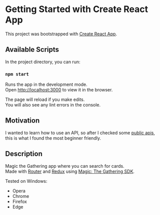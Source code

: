# Getting Started with Create React App

This project was bootstrapped with [Create React App](https://github.com/facebook/create-react-app).

## Available Scripts

In the project directory, you can run:

### `npm start`

Runs the app in the development mode.\
Open [http://localhost:3000](http://localhost:3000) to view it in the browser.

The page will reload if you make edits.\
You will also see any lint errors in the console.

## Motivation

I wanted to learn how to use an API, so after I checked some [public apis](https://github.com/public-apis/public-apis), this is what I found the most beginner friendly.

## Description

Magic the Gathering app where you can search for cards.\
Made with [Router](https://reactrouter.com) and [Redux](https://react-redux.js.org) using [Magic: The Gathering SDK](https://github.com/MagicTheGathering/mtg-sdk-javascript).

Tested on Windows:

-  Opera
-  Chrome
-  Firefox
-  Edge
